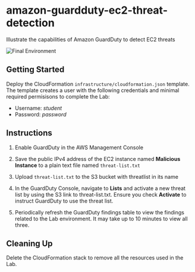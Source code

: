 # amazon-guardduty-ec2-threat-detection

Illustrate the capabilities of Amazon GuardDuty to detect EC2 threats

![Final Environment](https://user-images.githubusercontent.com/3911650/42183996-13a10820-7e01-11e8-906b-1974b24a2eba.png)

## Getting Started

Deploy the CloudFormation `infrastructure/cloudformation.json` template. The template creates a user with the following credentials and minimal required permisisons to complete the Lab:

- Username: _student_
- Password: _password_

## Instructions

1. Enable GuardDuty in the AWS Management Console

1. Save the public IPv4 address of the EC2 instance named __Malicious Instance__ to a plain text file named `threat-list.txt`

1. Upload `threat-list.txt` to the S3 bucket with threatlist in its name

1. In the GuardDuty Console, navigate to __Lists__ and activate a new threat list by using the S3 link to threat-list.txt. Ensure you check __Activate__ to instruct GuardDuty to use the threat list.

1. Periodically refresh the GuardDuty findings table to view the findings related to the Lab environment. It may take up to 10 minutes to view all three.

## Cleaning Up

Delete the CloudFormation stack to remove all the resources used in the Lab.